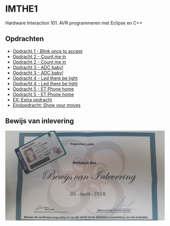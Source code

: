 # IMTHE1
Hardware	Interaction	101.	AVR	programmeren	met Eclipse	en	C++

## Opdrachten

* [Opdracht 1 - Blink once to accept][O_1]
* [Opdracht 2 - Count me in][O_2.1]
* [Opdracht 2 - Count me in][O_2.2]
* [Opdracht 3 - ADC baby!][O_3.1]
* [Opdracht 3 - ADC baby!][O_3.2]
* [Opdracht 4 - Led there be light][O_4.1]
* [Opdracht 4 - Led there be light][O_4.2]
* [Opdracht 5 - ET Phone home][O_5.1]
* [Opdracht 5 - ET Phone home][O_5.2]
* [EX: Extra opdracht][O_6]
* [Eindopdracht: Show your moves][FO]

## Bewijs van inlevering

![Bewijs van inlevering - Afbeelding](https://raw.githubusercontent.com/Jandepiel/Imthe1/master/20180405_113216.jpg)




[O_1]: O_1 "Opdracht 1 - Blink Once To Accept"
[O_2.1]: O_2.1 "Opdracht 2.1 - Count Me In"
[O_2.2]: O_2.2 "Opdracht 2.2 - Count Me In"
[O_3.1]: O_3.1 "Opdracht 3.1 - ADC Baby!"
[O_3.2]: O_3.2 "Opdracht 3.2 - ADC Baby!"
[O_4.1]: O_4.1 "Opdracht 4.1 - Led There Be Light"
[O_4.2]: O_4.2 "Opdracht 4.2 - Led There Be Light"
[O_5.1]: O_5.1 "Opdracht 5.1 - ET Phone Home"
[O_5.2]: O_5.2 "Opdracht 5.2 - ET Phone Home"
[O_6]: O_6 "EX: Extra opdracht"
[FO]: EI "Eindopdracht - Show Your Moves"